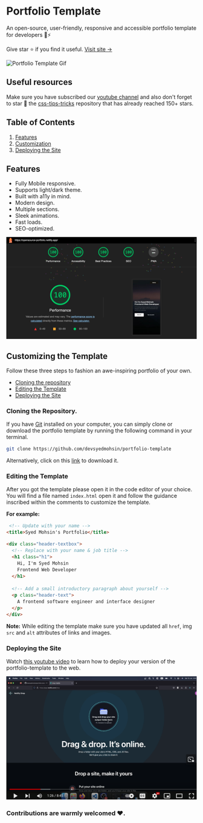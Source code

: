 # Portfolio Template

An open-source, user-friendly, responsive and accessible portfolio template for developers 🚀⚡

Give star ⭐ if you find it useful. [Visit site &rarr;](https://oss-portfolio.netlify.app/)

![Portfolio Template Gif](assets/images/portfolio-template.gif)

## Useful resources

Make sure you have subscribed our [youtube channel](https://www.youtube.com/@nisarhassan12) and also don't forget to star 🌟 the [css-tips-tricks](https://github.com/devsyedmohsin/css-tips-tricks) repository that has already reached 150+ stars.


## Table of Contents

1. [Features](#key-features)
1. [Customization](#customizing-the-template)
1. [Deploying the Site](#deploying-the-site)

## Features

-  Fully Mobile responsive.
-  Supports light/dark theme.
-  Built with a11y in mind.
-  Modern design.
-  Multiple sections.
-  Sleek animations.
-  Fast loads.
-  SEO-optimized.

<img src="assets/images/lighthouse.png" alt="lighthouse report with 100% scores">

## Customizing the Template

Follow these three steps to fashion an awe-inspiring portfolio of your own. 

- [Cloning the repository](#cloning-the-repository)
- [Editing the Template](#editing-the-template)
- [Deploying the Site](#deploying-the-site)


### Cloning the Repository.

If you have [Git](https://git-scm.com/) installed on your computer, you can simply clone or download the portfolio template by running the following command in your terminal.

```bash
git clone https://github.com/devsyedmohsin/portfolio-template
```
 Alternatively, click on this [link](https://github.com/devsyedmohsin/portfolio-template/archive/refs/heads/main.zip) to download it. 

### Editing the Template 

After you got the template please open it in the code editor of your choice.
You will find a file named `index.html` open it and follow the guidance inscribed within the comments to customize the template.

**For example:**

```html
 <!-- Update with your name -->
<title>Syed Mohsin's Portfolio</title>
```

```html
<div class="header-textbox">
  <!-- Replace with your name & job title -->
  <h1 class="h1">
    Hi, I'm Syed Mohsin
    Frontend Web Developer
  </h1>

  <!-- Add a small introductory paragraph about yourself -->
  <p class="header-text">
    A frontend software engineer and interface designer
  </p>
</div>
```
**Note:** While editing the template make sure you have updated all `href`, img `src` and `alt` attributes of links and images. 

### Deploying the Site

Watch [this youtube video](https://www.youtube.com/watch?v=oEyXLYW3RjY) to learn how to deploy your version of the portfolio-template to the web.

[![Deploy your version of the Portfolio template using Netlify](assets/images/thumbnail.png)](https://www.youtube.com/watch?v=oEyXLYW3RjY "Deploy your version of the Portfolio template using Netlify")


### Contributions are warmly welcomed ❤️.
